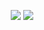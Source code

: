 
<p align="center">
  <a href="https://github.com/bigbootylatinas"><img src="https://img.shields.io/github/followers/j2shy?style=for-the-badge"></img></a>
  <a href="https://github.com/bigbootylatinas"><img src="https://img.shields.io/github/stars/j2shy?style=for-the-badge"></img></a>
</p>

